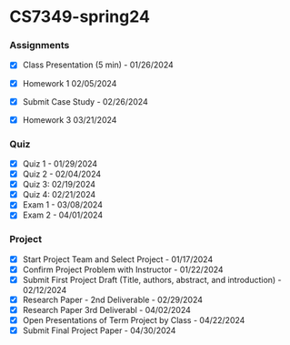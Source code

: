 # CS7349-spring24

### Assignments 

- [x] Class Presentation (5 min) - 01/26/2024

- [x] Homework 1 02/05/2024
- [x] Submit Case Study - 02/26/2024
- [x] Homework 3 03/21/2024

### Quiz

- [x] Quiz 1 - 01/29/2024
- [x] Quiz 2 - 02/04/2024
- [x] Quiz 3:  02/19/2024
- [x] Quiz 4:  02/21/2024
- [x] Exam 1 - 03/08/2024
- [x] Exam 2 - 04/01/2024 

### Project 

- [x] Start Project Team and Select Project - 01/17/2024
- [x] Confirm Project Problem with Instructor - 01/22/2024
- [x] Submit First Project Draft (Title, authors, abstract, and introduction) - 02/12/2024
- [x] Research Paper - 2nd Deliverable - 02/29/2024
- [x]  Research Paper 3rd Deliverabl - 04/02/2024
- [x] Open Presentations of Term Project by Class - 04/22/2024
- [x] Submit Final Project Paper - 04/30/2024
